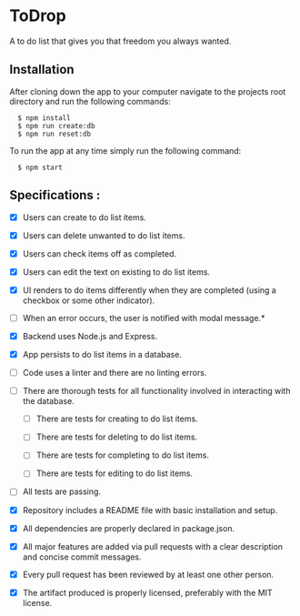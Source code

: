# ToDrop

A to do list that gives you that freedom you always wanted.

## Installation

After cloning down the app to your computer navigate to the projects root directory and run the following commands:

```
  $ npm install
  $ npm run create:db
  $ npm run reset:db
```
To run the app at any time simply run the following command:

```
  $ npm start
```

## Specifications :

 - [x] Users can create to do list items.

 - [x] Users can delete unwanted to do list items.

 - [x] Users can check items off as completed.

 - [x] Users can edit the text on existing to do list items.

 - [x] UI renders to do items differently when they are completed (using a checkbox or some other indicator).

 - [ ] When an error occurs, the user is notified with modal message.*

 - [x] Backend uses Node.js and Express.

 - [x] App persists to do list items in a database.

 - [ ] Code uses a linter and there are no linting errors.

 - [ ] There are thorough tests for all functionality involved in interacting with the database.

   - [ ] There are tests for creating to do list items.

   - [ ] There are tests for deleting to do list items.

   - [ ] There are tests for completing to do list items.

   - [ ] There are tests for editing to do list items.

 - [ ] All tests are passing.

 - [x] Repository includes a README file with basic installation and setup.

 - [x] All dependencies are properly declared in package.json.

 - [x] All major features are added via pull requests with a clear description and concise commit messages.

 - [x] Every pull request has been reviewed by at least one other person.

 - [x] The artifact produced is properly licensed, preferably with the MIT license.
